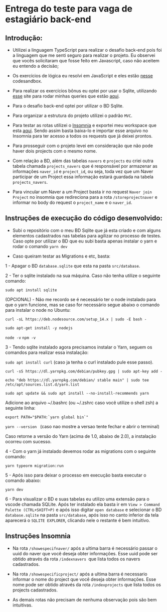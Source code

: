 # Entrega do teste para vaga de estagiário back-end

## Introdução:

- Utilizei a linguagem TypeScript para realizar o desafio back-end pois foi a linguagem que me senti seguro para realizar o projeto. Eu observei que vocês solicitaram que fosse feito em Javascript, caso não aceitem eu entendo a decisão;

- Os exercícios de lógica eu resolvi em JavaScript e eles estão [nesse](https://codesandbox.io/s/entrega-exercicios-logica-bz295) codesandbox.

- Para realizar os exercícios bônus eu optei por usar o Sqlite, utilizando [esse](https://sqliteonline.com/) site para rodar minhas queries que estão [aqui](https://github.com/ericksousa77/Nave-test/blob/main/extras/queries%20sqlite.txt).

 - Para o desafio back-end optei por utilizar o BD Sqlite.

 - Para organizar a estrutura do projeto utilizei o padrão `MVC`.

- Para testar as rotas utilizei o [Insomnia](https://insomnia.rest/download/) e exportei meu workspace que esta [aqui](https://github.com/ericksousa77/Nave-test/blob/main/extras/insomnia%20nave%20ts.json). Sendo assim basta baixa-lo e importar esse arquivo no Insomnia para ter acesso a todos os requests que já deixei prontos. 

- Para prosseguir com o projeto levei em consideração que não pode haver dois projects com o mesmo nome.

- Com relação a BD, além das tabelas `navers` e `projects` eu criei outra tabela chamada `projects_navers` que é responsável por armazenar as informações `naver_id` e `project_id`, ou seja, toda vez que um Naver participar de um Project essa informação estará guardada na tabela `projects_navers`.

- Para vincular um Naver a um Project basta ir no request `Naver join Project` no insomnia que redireciona para a rota `/storeprojectnaver` e informar no body do request o `project_name` e o `naver_id`.


## Instruções de execução do código desenvolvido:

 - Subi o repositório com o meu BD Sqlite que já esta criado e com alguns elementos cadastrados nas tabelas para agilizar no processo de testes. Caso opte por utilizar o BD que eu subi basta apenas instalar o yarn e rodar o comando `yarn dev`


- Caso queiram testar as Migrations e etc, basta:


1 - Apagar o BD `database.sqlite` que esta na pasta `src/database`. 

2 - Ter o sqlite instalado na sua máquina. Caso não tenha utilize o seguinte comando:

`sudo apt install sqlite`

(OPCIONAL) - Não me recordo se é necessário ter o node instalado para que o yarn funcione, mas se caso for necessário segue abaixo o comando para instalar o node no Ubuntu:

`curl -sL https://deb.nodesource.com/setup_14.x | sudo -E bash -`

`sudo apt-get install -y nodejs`

`node -v`
`npm -v`

3 - Tendo sqlite instalado agora precisamos instalar o Yarn, seguem os comandos para realizar essa instalação:

`sudo apt install curl`  (caso ja tenha o curl instalado pule esse passo).

`curl -sS https://dl.yarnpkg.com/debian/pubkey.gpg | sudo apt-key add -`

`echo "deb https://dl.yarnpkg.com/debian/ stable main" | sudo tee /etc/apt/sources.list.d/yarn.list`

`sudo apt update && sudo apt install --no-install-recommends yarn`

Adicione ao arquivo ~/.bashrc (ou ~/.zshrc caso você utilize o shell zsh) a seguinte linha: 
```
export PATH="$PATH:`yarn global bin`"
```
`yarn --version `    (caso nao mostre a versao tente fechar e abrir o terminal)

Caso retorne a versão do Yarn (acima de 1.0, abaixo de 2.0), a instalação ocorreu com sucesso.

4 - Com o yarn já instalado devemos rodar as migrations com o seguinte comando:

`yarn typeorm migration:run`

5 - Após isso para deixar o processo em execução basta executar o comando abaixo:

`yarn dev`

6 - Para visualizar o BD e suas tabelas eu utilizo uma extensão para o vscode chamada SQLite. Após ter instalado ela basta ir em `View > Command Palette (CTRL+SHIFT+P)` e após isso digitar `open database` e selecionar o BD `database.sqlite` na pasta `src/database`, após isso no canto inferior da tela aparecerá o `SQLITE EXPLORER`, clicando nele o restante é bem intuitivo.


## Instruções Insomnia


- Na rota `/showespecifnaver/` após a ultima barra é necessário passar o uuid do naver que você deseja obter informações. Esse uuid pode ser obtido através da rota `/indexnavers `que lista todos os navers cadastrados.

- Na rota `/showespecificproject/` após a ultima barra é necessario informar o nome do project que você deseja obter informações. Esse nome pode ser obtido através da rota `/indexprojects` que lista todos os projects cadastrados.

- As demais rotas não precisam de nenhuma observação pois são bem intuitivas.

